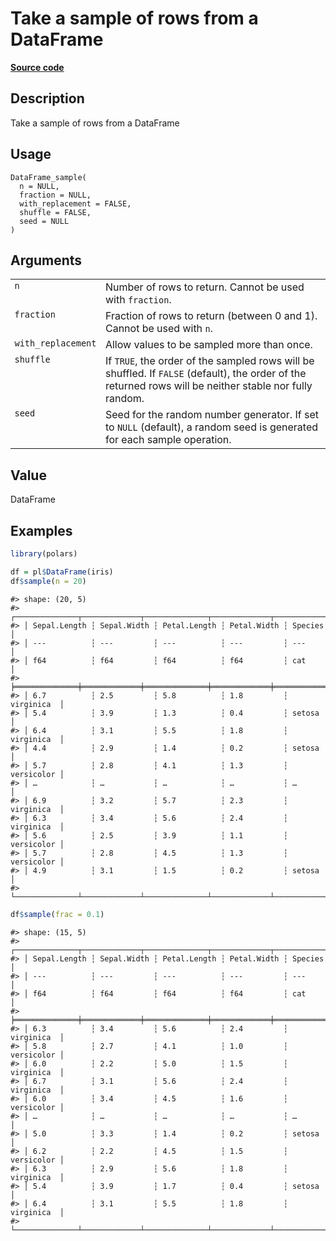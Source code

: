 

# Take a sample of rows from a DataFrame

[**Source code**](https://github.com/pola-rs/r-polars/tree/main/R/dataframe__frame.R#L1789)

## Description

Take a sample of rows from a DataFrame

## Usage

<pre><code class='language-R'>DataFrame_sample(
  n = NULL,
  fraction = NULL,
  with_replacement = FALSE,
  shuffle = FALSE,
  seed = NULL
)
</code></pre>

## Arguments

<table>
<tr>
<td style="white-space: nowrap; font-family: monospace; vertical-align: top">
<code id="DataFrame_sample_:_n">n</code>
</td>
<td>
Number of rows to return. Cannot be used with <code>fraction</code>.
</td>
</tr>
<tr>
<td style="white-space: nowrap; font-family: monospace; vertical-align: top">
<code id="DataFrame_sample_:_fraction">fraction</code>
</td>
<td>
Fraction of rows to return (between 0 and 1). Cannot be used with
<code>n</code>.
</td>
</tr>
<tr>
<td style="white-space: nowrap; font-family: monospace; vertical-align: top">
<code id="DataFrame_sample_:_with_replacement">with_replacement</code>
</td>
<td>
Allow values to be sampled more than once.
</td>
</tr>
<tr>
<td style="white-space: nowrap; font-family: monospace; vertical-align: top">
<code id="DataFrame_sample_:_shuffle">shuffle</code>
</td>
<td>
If <code>TRUE</code>, the order of the sampled rows will be shuffled. If
<code>FALSE</code> (default), the order of the returned rows will be
neither stable nor fully random.
</td>
</tr>
<tr>
<td style="white-space: nowrap; font-family: monospace; vertical-align: top">
<code id="DataFrame_sample_:_seed">seed</code>
</td>
<td>
Seed for the random number generator. If set to <code>NULL</code>
(default), a random seed is generated for each sample operation.
</td>
</tr>
</table>

## Value

DataFrame

## Examples

``` r
library(polars)

df = pl$DataFrame(iris)
df$sample(n = 20)
```

    #> shape: (20, 5)
    #> ┌──────────────┬─────────────┬──────────────┬─────────────┬────────────┐
    #> │ Sepal.Length ┆ Sepal.Width ┆ Petal.Length ┆ Petal.Width ┆ Species    │
    #> │ ---          ┆ ---         ┆ ---          ┆ ---         ┆ ---        │
    #> │ f64          ┆ f64         ┆ f64          ┆ f64         ┆ cat        │
    #> ╞══════════════╪═════════════╪══════════════╪═════════════╪════════════╡
    #> │ 6.7          ┆ 2.5         ┆ 5.8          ┆ 1.8         ┆ virginica  │
    #> │ 5.4          ┆ 3.9         ┆ 1.3          ┆ 0.4         ┆ setosa     │
    #> │ 6.4          ┆ 3.1         ┆ 5.5          ┆ 1.8         ┆ virginica  │
    #> │ 4.4          ┆ 2.9         ┆ 1.4          ┆ 0.2         ┆ setosa     │
    #> │ 5.7          ┆ 2.8         ┆ 4.1          ┆ 1.3         ┆ versicolor │
    #> │ …            ┆ …           ┆ …            ┆ …           ┆ …          │
    #> │ 6.9          ┆ 3.2         ┆ 5.7          ┆ 2.3         ┆ virginica  │
    #> │ 6.3          ┆ 3.4         ┆ 5.6          ┆ 2.4         ┆ virginica  │
    #> │ 5.6          ┆ 2.5         ┆ 3.9          ┆ 1.1         ┆ versicolor │
    #> │ 5.7          ┆ 2.8         ┆ 4.5          ┆ 1.3         ┆ versicolor │
    #> │ 4.9          ┆ 3.1         ┆ 1.5          ┆ 0.2         ┆ setosa     │
    #> └──────────────┴─────────────┴──────────────┴─────────────┴────────────┘

``` r
df$sample(frac = 0.1)
```

    #> shape: (15, 5)
    #> ┌──────────────┬─────────────┬──────────────┬─────────────┬────────────┐
    #> │ Sepal.Length ┆ Sepal.Width ┆ Petal.Length ┆ Petal.Width ┆ Species    │
    #> │ ---          ┆ ---         ┆ ---          ┆ ---         ┆ ---        │
    #> │ f64          ┆ f64         ┆ f64          ┆ f64         ┆ cat        │
    #> ╞══════════════╪═════════════╪══════════════╪═════════════╪════════════╡
    #> │ 6.3          ┆ 3.4         ┆ 5.6          ┆ 2.4         ┆ virginica  │
    #> │ 5.8          ┆ 2.7         ┆ 4.1          ┆ 1.0         ┆ versicolor │
    #> │ 6.0          ┆ 2.2         ┆ 5.0          ┆ 1.5         ┆ virginica  │
    #> │ 6.7          ┆ 3.1         ┆ 5.6          ┆ 2.4         ┆ virginica  │
    #> │ 6.0          ┆ 3.4         ┆ 4.5          ┆ 1.6         ┆ versicolor │
    #> │ …            ┆ …           ┆ …            ┆ …           ┆ …          │
    #> │ 5.0          ┆ 3.3         ┆ 1.4          ┆ 0.2         ┆ setosa     │
    #> │ 6.2          ┆ 2.2         ┆ 4.5          ┆ 1.5         ┆ versicolor │
    #> │ 6.3          ┆ 2.9         ┆ 5.6          ┆ 1.8         ┆ virginica  │
    #> │ 5.4          ┆ 3.9         ┆ 1.7          ┆ 0.4         ┆ setosa     │
    #> │ 6.4          ┆ 3.1         ┆ 5.5          ┆ 1.8         ┆ virginica  │
    #> └──────────────┴─────────────┴──────────────┴─────────────┴────────────┘
